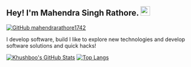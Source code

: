 ## Hey! I'm Mahendra Singh Rathore. <img src="https://media.giphy.com/media/hvRJCLFzcasrR4ia7z/giphy.gif" width="25px">

[![GitHub mahendrarathore1742](https://img.shields.io/github/followers/mahendrarathore1742?label=follow&style=social)](https://github.com/mahendrarathore1742)

  
I develop software, build  I like to explore new technologies and develop software solutions and quick hacks!


[![Khushboo's GitHub Stats](https://github-readme-stats.vercel.app/api?username=mahendrarathore1742&hide=issues&count_private=true&show_icons=true&theme=calm)](https://github.com/mahendrarathore1742/github-readme-stats)
[![Top Langs](https://github-readme-stats.vercel.app/api/top-langs/?username=mahendrarathore1742&layout=compact&theme=calm)](https://github.com/mahendrarathore1742/github-readme-stats)
